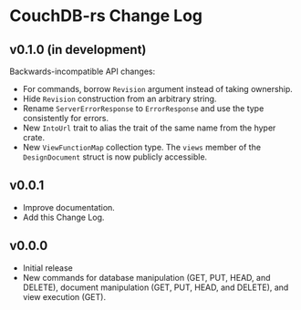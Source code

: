 # CouchDB-rs Change Log

## v0.1.0 (in development)

Backwards-incompatible API changes:
* For commands, borrow `Revision` argument instead of taking ownership.
* Hide `Revision` construction from an arbitrary string.
* Rename `ServerErrorResponse` to `ErrorResponse` and use the type consistently
  for errors.
* New `IntoUrl` trait to alias the trait of the same name from the hyper crate.
* New `ViewFunctionMap` collection type. The `views` member of the
  `DesignDocument` struct is now publicly accessible.

## v0.0.1

* Improve documentation.
* Add this Change Log.

## v0.0.0

* Initial release
* New commands for database manipulation (GET, PUT, HEAD, and DELETE), document
  manipulation (GET, PUT, HEAD, and DELETE), and view execution (GET).
